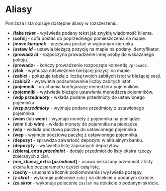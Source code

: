 # Aliasy

Poniższa lista opisuje dostępne aliasy w rozszerzeniu:

- **/fake _tekst_** - wyświetla podany tekst jak zwykłą wiadomość klienta.
- **/cofnij** - cofa postać do poprzedniego pomieszczenia na mapie.
- **/move _kierunek_** - przesuwa postać w wybranym kierunku.
- **/ustaw _id_** - ustawia bieżącą pozycję na mapie na podany identyfikator.
- **/prowadz _id_** - rozpoczyna prowadzenie innej osoby do wskazanego pokoju.
- **/prowadz-** - kończy prowadzenie rozpoczęte komendą `/prowadz`.
- **/zlok** - wymusza odświeżenie bieżącej pozycji na mapie.
- **/zabici** - pokazuje tabelę z liczbą twoich zabitych istot w bieżącej sesji.
- **/zabici2** - wyświetla podsumowanie liczby zabitych istot.
- **/pojemnik** - uruchamia konfigurację menedżera pojemników.
- **/pojemniki** - wyświetla bieżące ustawienia menedżera pojemników.
- **/wdp _przedmioty_** - wkłada podane przedmioty do ustawionego pojemnika.
- **/wzp _przedmioty_** - wyjmuje podane przedmioty z ustawionego pojemnika.
- **/wem** (lub **wem**) - wyjmuje monety z pojemnika na pieniądze.
- **/wlm** (lub **wlm**) - wkłada monety do pojemnika na pieniądze.
- **/wlp** - wkłada pocztową paczkę do ustawionego pojemnika.
- **/wep** - wyjmuje pocztową paczkę z ustawionego pojemnika.
- **/depozyt** - sprawdza zawartość depozytu w aktualnym banku.
- **/depozyty** - wyświetla listę zapisanych depozytów.
- **/zbieraj_extra _przedmiot_** - dodaje przedmiot do listy ekstra rzeczy zbieranych z ciał.
- **/nie_zbieraj_extra [_przedmiot_]** - usuwa wskazany przedmiot z listy ekstra lub bez parametru czyści całą listę.
- **/cechy** - uruchamia licznik poziomowania i wyświetla postępy.
- **/z _skrot_** - wykonuje polecenie `zabij` na obiekcie o podanym skrócie.
- **/za _skrot_** - wykonuje polecenie `zaslon` na obiekcie o podanym skrócie.
